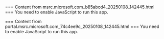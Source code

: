 === Content from msrc.microsoft.com_b85abcd4_20250108_142445.html ===
You need to enable JavaScript to run this app.

=== Content from portal.msrc.microsoft.com_74c4ee9c_20250108_142445.html ===
You need to enable JavaScript to run this app.
